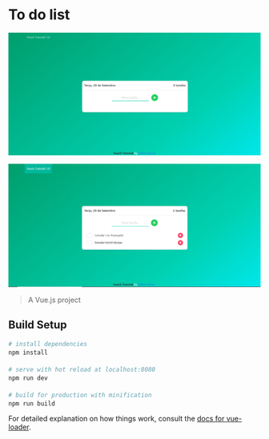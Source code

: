 # To do list

<p align="center">
<img src="https://github.com/Milton-Neves/to-do-list-vue/blob/master/src/assets/layout/img-1.PNG"/>
</p>

<p align="center">
<img src="https://github.com/Milton-Neves/to-do-list-vue/blob/master/src/assets/layout/img-2.PNG"/>
</p>




> A Vue.js project

## Build Setup

``` bash
# install dependencies
npm install

# serve with hot reload at localhost:8080
npm run dev

# build for production with minification
npm run build
```

For detailed explanation on how things work, consult the [docs for vue-loader](http://vuejs.github.io/vue-loader).
